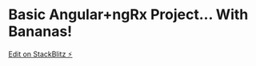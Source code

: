 # Basic Angular+ngRx Project... With Bananas! 

[Edit on StackBlitz ⚡️](https://stackblitz.com/edit/github-onyr1w)